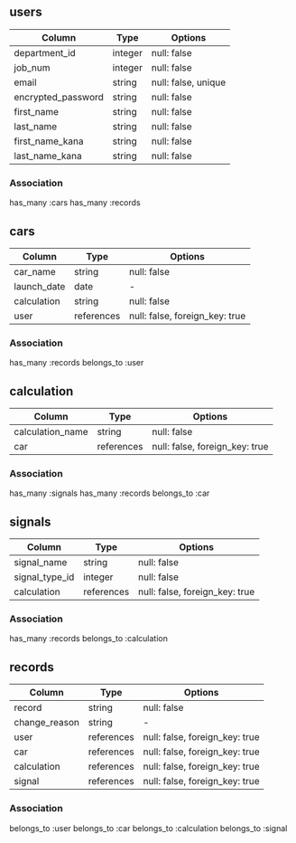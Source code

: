 ## users
| Column              | Type    | Options     |
| ------------------- | ------- | ----------- |
| department_id       | integer | null: false |
| job_num             | integer | null: false |
| email               | string  | null: false, unique |
| encrypted_password  | string  | null: false |
| first_name          | string  | null: false |
| last_name           | string  | null: false |
| first_name_kana     | string  | null: false |
| last_name_kana      | string  | null: false |

### Association
has_many :cars
has_many :records



## cars
| Column              | Type        | Options     |
| ------------------- | ----------- | ----------- |
| car_name            | string      | null: false |
| launch_date         | date        | -           |
| calculation         | string      | null: false |
| user                | references  | null: false, foreign_key: true|

### Association
has_many :records
belongs_to :user



## calculation
| Column              | Type        | Options     |
| ------------------- | ----------- | ----------- |
| calculation_name    | string      | null: false |
| car                 | references  | null: false, foreign_key: true |

### Association
has_many :signals
has_many :records
belongs_to :car



## signals
| Column              | Type        | Options     |
| ------------------- | ----------- | ----------- |
| signal_name         | string      | null: false |
| signal_type_id      | integer     | null: false |
| calculation         | references  | null: false, foreign_key: true |

### Association
has_many :records
belongs_to :calculation



## records

| Column              | Type        | Options     |
| ------------------- | ----------- | ----------- |
| record              | string      | null: false |
| change_reason       | string      | -           |
| user                | references  | null: false, foreign_key: true |
| car                 | references  | null: false, foreign_key: true |
| calculation         | references  | null: false, foreign_key: true |
| signal              | references  | null: false, foreign_key: true |

### Association
belongs_to :user
belongs_to :car
belongs_to :calculation
belongs_to :signal